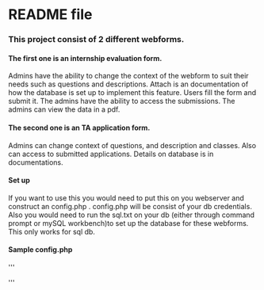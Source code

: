 # README file

### This project consist of 2 different webforms.

#### **The first one is an internship evaluation form.** 
Admins have the ability to change the context of the webform to suit their needs such as questions and descriptions.
Attach is an documentation of how the database is set up to implement this feature. Users fill the form and submit it. The admins have the ability to access the submissions. 
The admins can view the data in a pdf.

#### **The second one is an TA application form.** 
Admins can change context of questions, and description and classes. Also can access to submitted applications. Details on database is in documentations.

#### **Set up**
If you want to use this you would need to put this on you webserver and construct an config.php . config.php will be consist of your db credentials. Also you would need to run the sql.txt on your db (either through command prompt or mySQL workbench)to set up the database for these webforms. This only works for sql db.

#### Sample config.php
'''
<?php
  $dbname = "blah"
  $dbuser = "blah"
  $dbpassword = "blah"
?>
'''
